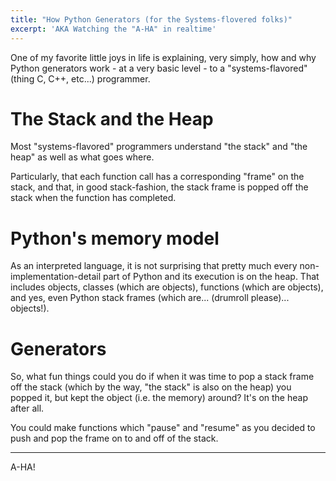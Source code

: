 ```yaml
---
title: "How Python Generators (for the Systems-flovered folks)"
excerpt: 'AKA Watching the "A-HA" in realtime'
---
```


One of my favorite little joys in life is explaining, very simply, how and why Python generators work - at a very basic level - to
a "systems-flavored" (thing C, C++, etc...) programmer.

# The Stack and the Heap

Most "systems-flavored" programmers understand "the stack" and "the heap" as well as what goes where.

Particularly, that each function call has a corresponding "frame" on the stack, and that, in good stack-fashion,
the stack frame is popped off the stack when the function has completed.

# Python's memory model

As an interpreted language, it is not surprising that pretty much every non-implementation-detail part of Python
and its execution is on the heap. That includes objects, classes (which are objects), functions (which are objects),
and yes, even Python stack frames (which are... (drumroll please)... objects!).

# Generators

So, what fun things could you do if when it was time to pop a stack frame off the stack (which by the way, "the stack"
is also on the heap) you popped it, but kept the object (i.e. the memory) around? It's on the heap after all.

You could make functions which "pause" and "resume" as you decided to push and pop the frame on to and off of the stack.

---

A-HA!
